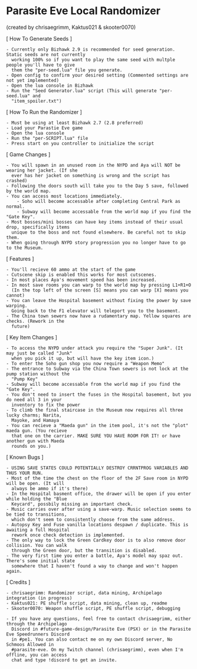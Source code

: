# Parasite Eve Local Randomizer
(created by chrisaegrimm, Kaktus021 & skooter0070)




[ How To Generate Seeds ]
    
    - Currently only Bizhawk 2.9 is recommended for seed generation. Static seeds are not currently
      working 100% so if you want to play the same seed with multple people you'll have to give
      them the "per-seed.lua" file you generate.
    - Open config to confirm your desired setting (Commented settings are not yet implemented)
    - Open the lua console in Bizhawk
    - Run the "Seed Generator.lua" script (This will generate "per-seed.lua" and
      "item_spoiler.txt")


[ How To Run the Randomizer ]

    - Must be using at least Bizhawk 2.7 (2.8 preferred)
    - Load your Parastie Eve game
    - Open the lua console
    - Run the "per-SCRIPT.lua" file
    - Press start on you controller to initialize the script


[ Game Changes ]

    - You will spawn in an unused room in the NYPD and Aya will NOT be wearing her jacket. (If she
      ever has her jacket on something is wrong and the script has crashed)
    - Following the doors south will take you to the Day 5 save, followed by the world map.
    - You can access most locations immediately.
        - Soho will become accessable after completing Central Park as normal.
        - Subway will become accessable from the world map if you find the "Gate Key". 
    - Most bosses/mini bosses can have key items instead of their usual drop, specifically items
	  unique to the boss and not found elsewhere. Be careful not to skip them.
    - When going through NYPD story progression you no longer have to go to the Museum. 


[ Features ]

    - You'll recieve 60 ammo at the start of the game
    - Cutscene skip is enabled this works for most cutscenes.
    - In most places Aya's movement speed has been increased.
    - In most save rooms you can warp to the world map by pressing L1+R1+O
      (In the top left of the screen [S] means you can warp [X] means you cannot)
    - You can leave the Hospital basement without fixing the power by save warping.
      Going back to the F1 elevator will teleport you to the basement.
    - The China town sewers now have a rudamentary map. Yellow squares are checks. (Rework in the
	  future)


[ Key Item Changes ]
    
    - To access the NYPD under attack you require the "Super Junk". (It may just be called "Junk"
	  when you pick it up, but will have the key item icon.)
    - To enter the Soho gun shop you now require a "Weapon Memo"
    - The entrance to Subway via the China Town sewers is not lock at the pump station without the
	  "Pump Key"
    - Subway will become accessable from the world map if you find the "Gate Key".
    - You don't need to insert the fuses in the Hospital basement, but you do need all 3 in your
	  inventory to fix the power
    - To climb the final staircase in the Museum now requires all three lucky charms; Narita,
	  Mayoke, and Hamaya
    - You can recieve a "Maeda gun" in the item pool, it's not the "plot" maeda gun. (You recieve
	  that one on the carrier. MAKE SURE YOU HAVE ROOM FOR IT! or have another gun with Maeda
	  rounds on you.)


[ Known Bugs ]

    - USING SAVE STATES COULD POTENTIALLY DESTROY CRRNTPROG VARIABLES AND THUS YOUR RUN.
    - Most of the time the chest on the floor of the 2F Save room in NYPD will be open. (It will
	  always be ammo if it's there)
    - In the Hospital basment office, the drawer will be open if you enter while holding the "Blue
	  Keycard", possbily missing an important check.
    - Music carries over after using a save-warp. Music selection seems to be tied to transitions,
	  which don't seem to consistently choose from the same address.
    - Autopsy Key and Fuse vanilla locations despawn / duplicate. This is awaiting a full Hospital
	  rework once check detection is implemented.
    - The only way to lock the Green Cardkey door is to also remove door collision. You can walk
	  through the Green door, but the transition is disabled.
    - The very first time you enter a battle, Aya's model may spaz out. There's some initial state
	  somewhere that I haven't found a way to change and won't happen again.


[ Credits ]

    - chrisaegrimm: Randomizer script, data mining, Archipelago integration (in progress)
    - Kaktus021: PE shuffle script, data mining, clean up, readme
    - Skooter0070: Weapon shuffle script, PE shuffle script, debugging
    
    - If you have any questions, feel free to contact chrisaegrimm, either through the Archipelago
	  Discord in #future-game-design/Parasite Eve (PSX) or in the Parasite Eve Speedrunners Discord
	  in #pe1. You can also contact me on my own Discord server, No Schmoos Allowed in
	  #parasite-eve. On my Twitch channel (chrisaegrimm), even when I'm offline, you can access
	  chat and type !discord to get an invite.
